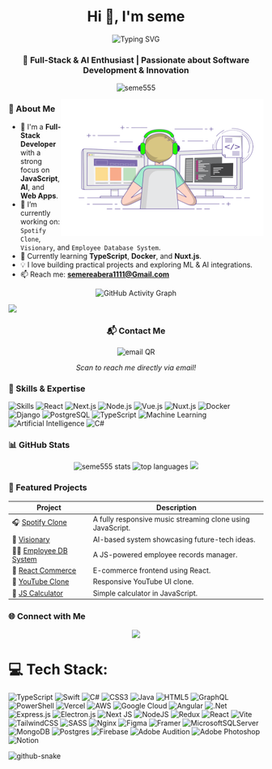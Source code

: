 <h1 align="center">Hi 👋, I'm seme</h1>
<p align="center">
  <img src="https://readme-typing-svg.demolab.com?font=Fira+Code&size=24&pause=1000&center=true&vCenter=true&width=435&lines=Full-Stack+Developer;Mobile+App+Developer;AI+%26+ML+Engineer;React+%7C+Next.js+%7C+Node.js;Django+%7C+Vue.js+%7C+Nuxt.js;C%23+%7C+TypeScript+%7C+PostgreSQL;Docker+%7C+Software+Engineer" alt="Typing SVG" />
</p>


<h3 align="center">🚀 Full-Stack & AI Enthusiast | Passionate about Software Development & Innovation</h3>

<p align="center">
  <img src="https://komarev.com/ghpvc/?username=seme555&label=Profile%20views&color=0e75b6&style=flat" alt="seme555" />
</p>
<img align="right" alt="Coding" width="400" height="270" src="https://raw.githubusercontent.com/devSouvik/devSouvik/master/gif3.gif">



### 🚀 About Me
- 🎯 I'm a **Full-Stack Developer** with a strong focus on **JavaScript**, **AI**, and **Web Apps**.
- 🔭 I’m currently working on: `Spotify Clone`, `Visionary`, and `Employee Database System`.
- 🌱 Currently learning **TypeScript**, **Docker**, and **Nuxt.js**.
- 💡 I love building practical projects and exploring ML & AI integrations.
- 📫 Reach me: **semereabera1111@Gmail.com** 



<!-- ✅ 2. Contribution Graph Animation -->
<p align="center">
  <img src="https://github-readme-activity-graph.vercel.app/graph?username=seme555&theme=github-compact" alt="GitHub Activity Graph"/>
</p>

<!-- ✅ 5. Dynamic Dev Card (Enable profile-summary-cards GitHub Action) -->
<a href="https://github.com/seme-abera">
  <img src="https://github.com/seme-abera/seme-abera/blob/output/profile-summary-card-output/github_dark/0-profile-details.svg" />
</a>

<!-- ✅ 6. QR Code to Email -->
<h3 align="center">📬 Contact Me</h3>
<p align="center">
  <img src="https://api.qrserver.com/v1/create-qr-code/?data=mailto:semere.abera@email.com&size=150x150" alt="email QR" />
</p>
<p align="center"><i>Scan to reach me directly via email!</i></p>


### 🧠 Skills & Expertise

![Skills](https://img.shields.io/badge/-Full--Stack--Development-121212?style=flat&logo=appveyor&labelColor=000000)
![React](https://img.shields.io/badge/-React-20232A?style=flat&logo=react)
![Next.js](https://img.shields.io/badge/-Next.js-000000?style=flat&logo=next.js)
![Node.js](https://img.shields.io/badge/-Node.js-339933?style=flat&logo=node.js)
![Vue.js](https://img.shields.io/badge/-Vue.js-4FC08D?style=flat&logo=vue.js)
![Nuxt.js](https://img.shields.io/badge/-Nuxt.js-00C58E?style=flat&logo=nuxt.js)
![Docker](https://img.shields.io/badge/-Docker-2496ED?style=flat&logo=docker)
![Django](https://img.shields.io/badge/-Django-092E20?style=flat&logo=django)
![PostgreSQL](https://img.shields.io/badge/-PostgreSQL-336791?style=flat&logo=postgresql)
![TypeScript](https://img.shields.io/badge/-TypeScript-3178C6?style=flat&logo=typescript)
![Machine Learning](https://img.shields.io/badge/-Machine--Learning-121212?style=flat&logo=python)
![Artificial Intelligence](https://img.shields.io/badge/-AI-121212?style=flat&logo=openai)
![C#](https://img.shields.io/badge/-C%23-239120?style=flat&logo=c-sharp)



### 📊 GitHub Stats

<p align="center">
  <img src="https://github-readme-stats.vercel.app/api?username=seme555&show_icons=true&theme=radical" alt="seme555 stats" />
  <img src="https://github-readme-stats.vercel.app/api/top-langs/?username=seme555&layout=compact&theme=radical" alt="top languages" />
  <img src="https://github-readme-streak-stats.herokuapp.com?user=seme555&theme=radical&hide_border=true" />
</p>





### 📁 Featured Projects

| Project | Description |
|--|-|
| 🎧 [Spotify Clone](https://github.com/seme555/Spotify-Clone) | A fully responsive music streaming clone using JavaScript. |
| 🧠 [Visionary](https://github.com/seme555/Visionary) | AI-based system showcasing future-tech ideas. |
| 👨‍💼 [Employee DB System](https://github.com/seme555/Employee-Database-Management-System) | A JS-powered employee records manager. |
| 🛒 [React Commerce](https://github.com/seme555/react-commerce) | E-commerce frontend using React. |
| 🎥 [YouTube Clone](https://github.com/seme555/youtube-clone) | Responsive YouTube UI clone. |
| 🧮 [JS Calculator](https://github.com/seme555/js-calculator) | Simple calculator in JavaScript. |



### 🌐 Connect with Me

<p align="center">
  <a href="mailto:semereabera1111@email.com"><img src="https://img.shields.io/badge/-Gmail-D14836?style=flat&logo=gmail&logoColor=white"></a>
</p>






# 💻 Tech Stack:
![TypeScript](https://img.shields.io/badge/typescript-%23007ACC.svg?style=for-the-badge&logo=typescript&logoColor=white) ![Swift](https://img.shields.io/badge/swift-F54A2A?style=for-the-badge&logo=swift&logoColor=white) ![C#](https://img.shields.io/badge/c%23-%23239120.svg?style=for-the-badge&logo=csharp&logoColor=white) ![CSS3](https://img.shields.io/badge/css3-%231572B6.svg?style=for-the-badge&logo=css3&logoColor=white) ![Java](https://img.shields.io/badge/java-%23ED8B00.svg?style=for-the-badge&logo=openjdk&logoColor=white) ![HTML5](https://img.shields.io/badge/html5-%23E34F26.svg?style=for-the-badge&logo=html5&logoColor=white) ![GraphQL](https://img.shields.io/badge/-GraphQL-E10098?style=for-the-badge&logo=graphql&logoColor=white) ![PowerShell](https://img.shields.io/badge/PowerShell-%235391FE.svg?style=for-the-badge&logo=powershell&logoColor=white) ![Vercel](https://img.shields.io/badge/vercel-%23000000.svg?style=for-the-badge&logo=vercel&logoColor=white) ![AWS](https://img.shields.io/badge/AWS-%23FF9900.svg?style=for-the-badge&logo=amazon-aws&logoColor=white) ![Google Cloud](https://img.shields.io/badge/GoogleCloud-%234285F4.svg?style=for-the-badge&logo=google-cloud&logoColor=white) ![Angular](https://img.shields.io/badge/angular-%23DD0031.svg?style=for-the-badge&logo=angular&logoColor=white) ![.Net](https://img.shields.io/badge/.NET-5C2D91?style=for-the-badge&logo=.net&logoColor=white) ![Express.js](https://img.shields.io/badge/express.js-%23404d59.svg?style=for-the-badge&logo=express&logoColor=%2361DAFB) ![Electron.js](https://img.shields.io/badge/Electron-191970?style=for-the-badge&logo=Electron&logoColor=white) ![Next JS](https://img.shields.io/badge/Next-black?style=for-the-badge&logo=next.js&logoColor=white) ![NodeJS](https://img.shields.io/badge/node.js-6DA55F?style=for-the-badge&logo=node.js&logoColor=white) ![Redux](https://img.shields.io/badge/redux-%23593d88.svg?style=for-the-badge&logo=redux&logoColor=white) ![React](https://img.shields.io/badge/react-%2320232a.svg?style=for-the-badge&logo=react&logoColor=%2361DAFB) ![Vite](https://img.shields.io/badge/vite-%23646CFF.svg?style=for-the-badge&logo=vite&logoColor=white) ![TailwindCSS](https://img.shields.io/badge/tailwindcss-%2338B2AC.svg?style=for-the-badge&logo=tailwind-css&logoColor=white) ![SASS](https://img.shields.io/badge/SASS-hotpink.svg?style=for-the-badge&logo=SASS&logoColor=white) ![Nginx](https://img.shields.io/badge/nginx-%23009639.svg?style=for-the-badge&logo=nginx&logoColor=white) ![Figma](https://img.shields.io/badge/figma-%23F24E1E.svg?style=for-the-badge&logo=figma&logoColor=white) ![Framer](https://img.shields.io/badge/Framer-black?style=for-the-badge&logo=framer&logoColor=blue) ![MicrosoftSQLServer](https://img.shields.io/badge/Microsoft%20SQL%20Server-CC2927?style=for-the-badge&logo=microsoft%20sql%20server&logoColor=white) ![MongoDB](https://img.shields.io/badge/MongoDB-%234ea94b.svg?style=for-the-badge&logo=mongodb&logoColor=white) ![Postgres](https://img.shields.io/badge/postgres-%23316192.svg?style=for-the-badge&logo=postgresql&logoColor=white) ![Firebase](https://img.shields.io/badge/Firebase-039BE5?style=for-the-badge&logo=Firebase&logoColor=white) ![Adobe Audition](https://img.shields.io/badge/Adobe%20Audition-9999FF.svg?style=for-the-badge&logo=Adobe%20Audition&logoColor=white) ![Adobe Photoshop](https://img.shields.io/badge/adobe%20photoshop-%2331A8FF.svg?style=for-the-badge&logo=adobe%20photoshop&logoColor=white) ![Notion](https://img.shields.io/badge/Notion-%23000000.svg?style=for-the-badge&logo=notion&logoColor=white)

<picture>
  <source media="(prefers-color-scheme: dark)" srcset="https://raw.githubusercontent.com/tobiasmeyhoefer/tobiasmeyhoefer/output/github-snake-dark.svg" />
  <source media="(prefers-color-scheme: light)" srcset="https://raw.githubusercontent.com/tobiasmeyhoefer/tobiasmeyhoefer/output/github-snake.svg" />
  <img alt="github-snake" src="https://raw.githubusercontent.com/tobiasmeyhoefer/tobiasmeyhoefer/output/github-snake.svg" />
</picture>
